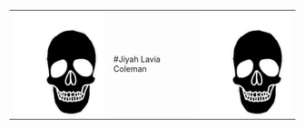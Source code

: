 <center>
<table>
  <tr>
    <td><img src="/images/240814217-baf52aa6-ff71-412d-9607-db8feb17874b.gif"></td>
    <td>#Jiyah Lavia Coleman</td>
    <td><img src="/images/240814217-baf52aa6-ff71-412d-9607-db8feb17874b.gif"></td>
  </tr>
</table>
</center>